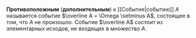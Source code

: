 **Противоположным** (**дополнительным**) к [[Событие|событию]] $A$ называется событие $\overline A = \Omega \setminus A$, состоящее в том, что $A$ не произошло. Событие $\overline A$ состоит из элементарных исходов, не входящих в множество $A$.